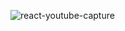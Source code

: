 ![react-youtube-capture](https://user-images.githubusercontent.com/74160659/109465083-03ff6e80-7aab-11eb-8aed-3a2e851babd2.PNG)
